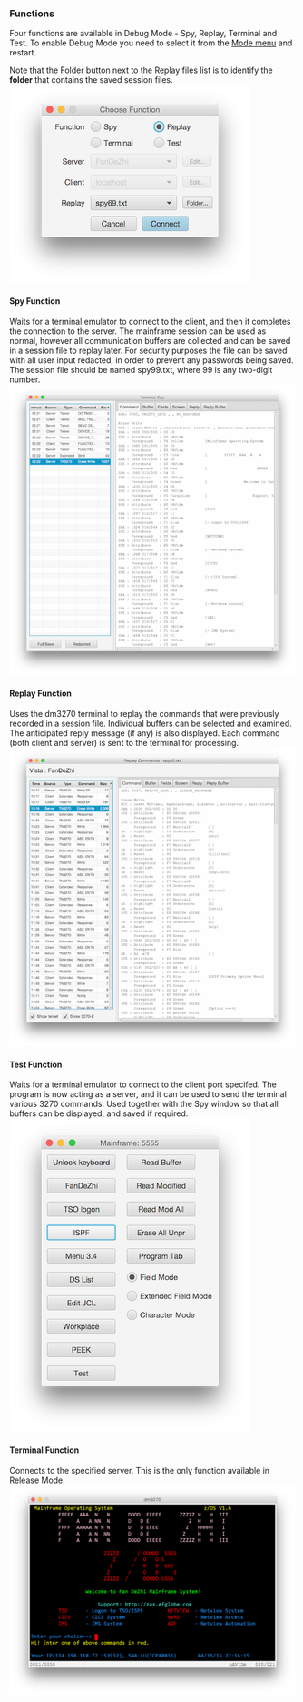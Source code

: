 ### Functions
Four functions are available in Debug Mode - Spy, Replay, Terminal and Test. To enable Debug Mode you need to select it from the [Mode menu](menus.md) and restart.

Note that the Folder button next to the Replay files list is to identify the **folder** that contains the saved session files.  
![Debug Connection](connect2.png?raw=true "debug connection")
#### Spy Function
Waits for a terminal emulator to connect to the client, and then it completes the connection to the server. The mainframe session can be used as normal, however all communication buffers are collected and can be saved in a session file to replay later. For security purposes the file can be saved with all user input redacted, in order to prevent any passwords being saved. The session file should be named spy99.txt, where 99 is any two-digit number.
![Spy screen](spy.png?raw=true "spy screen")
#### Replay Function
Uses the dm3270 terminal to replay the commands that were previously recorded in a session file. Individual buffers can be selected and examined. The anticipated reply message (if any) is also displayed. Each command (both client and server) is sent to the terminal for processing.
![Replay screen](replay2.png?raw=true "replay screen")
#### Test Function
Waits for a terminal emulator to connect to the client port specifed. The program is now acting as a server, and it can be used to send the terminal various 3270 commands. Used together with the Spy window so that all buffers can be displayed, and saved if required.  
![Mainframe screen](mainframe.png?raw=true "mainframe screen")
#### Terminal Function
Connects to the specified server. This is the only function available in Release Mode.
![Terminal screen](terminal.png?raw=true "dm3270")
